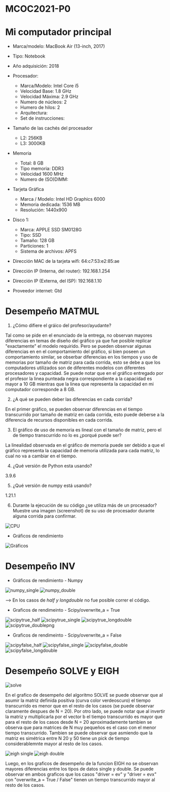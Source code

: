 # MCOC2021-P0

# Mi computador principal

* Marca/modelo: MacBook Air (13-inch, 2017)
* Tipo: Notebook
* Año adquisición: 2018
* Procesador:
  * Marca/Modelo: Intel Core i5
  * Velocidad Base: 1.8 GHz
  * Velocidad Máxima: 2.9 GHz
  * Numero de núcleos: 2
  * Humero de hilos: 2
  * Arquitectura: 
  * Set de instrucciones: 
* Tamaño de las cachés del procesador
  * L2: 256KB
  * L3: 3000KB
* Memoria 
  * Total: 8 GB
  * Tipo memoria: DDR3
  * Velocidad 1600 MHz
  * Numero de (SO)DIMM: 
* Tarjeta Gráfica
  * Marca / Modelo: Intel HD Graphics 6000
  * Memoria dedicada: 1536 MB
  * Resolución: 1440x900
* Disco 1: 
  * Marca: APPLE SSD SM0128G
  * Tipo: SSD
  * Tamaño: 128 GB
  * Particiones: 1
  * Sistema de archivos: APFS

  
* Dirección MAC de la tarjeta wifi: 64:c7:53:e2:85:ae
* Dirección IP (Interna, del router): 192.168.1.254
* Dirección IP (Externa, del ISP): 192.168.1.10
* Proveedor internet: Gtd

# Desempeño MATMUL

1. ¿Cómo difiere el gráico del profesor/ayudante?

Tal como se pide en el enunciado de la entrega, no observan mayores diferencias en temas de diseño del gráfico ya que fue posible replicar "exactamente" el modelo requirido. Pero se pueden observar algunas diferencias en en el comportamiento del gráfico, si bien poseen un comportamiento similar, se obserbar diferencias en los tiempos y uso de memorias por tamaño de matriz para cada corrida, esto se debe a que los computadores utilizados son de diferentes modelos con diferentes procesadores y capacidad. Se puede notar que en el gráfico entregado por el profesor la linea punteada negra correspondiente a la capacidad es mayor a 10 GB mientras que la linea que representa la capacidad en mi computador corresponde a 8 GB.  

2. ¿A qué se pueden deber las diferencias en cada corrida?

En el primer gráfico, se pueden observar diferencias en el tiempo transcurrido por tamaño de matriz en cada corrida, esto puede deberse a la diferencia de recursos disponibles en cada corrida. 

3. El gráfico de uso de memoria es lineal con el tamaño de matriz, pero el de tiempo transcurrido no lo es ¿porqué puede ser?

La linealidad observada en el gráfico de memoria puede ser debido a que el gráfico representa la capacidad de memoria utilizada para cada matriz, lo cual no va a cambiar en el tiempo. 

4. ¿Qué versión de Python esta usando?

3.9.6

5. ¿Qué versión de numpy está usando? 

1.21.1

6. Durante la ejecución de su código ¿se utiliza más de un procesador? Muestre una imagen (screenshot) de su uso de procesador durante alguna corrida para confirmar. 

![CPU](https://user-images.githubusercontent.com/88356859/128527425-0f9582a0-d260-4325-ab55-685a3078a29f.png)

* Gráficos de rendimiento

![Gráficos](https://user-images.githubusercontent.com/88356859/128528301-15768a11-fbf6-4192-8d4d-9181f28919a8.png)


# Desempeño INV

* Gráficos de rendimiento - Numpy

![numpy_single](https://user-images.githubusercontent.com/88356859/129998455-f1e0a20c-fc32-4fa6-b05d-9b772d2b8b55.png)
![numpy_double](https://user-images.githubusercontent.com/88356859/129998450-167f66a8-1428-4063-9257-411f9004d291.png)

   --> En los casos de _half y longdouble_ no fue posible correr el código.


* Graficos de rendimeinto - Scipy/overwrite_a = True

![scipytrue_half](https://user-images.githubusercontent.com/88356859/129998602-32e743de-147a-4a83-818c-a5285de40f7a.png)
![scipytrue_single](https://user-images.githubusercontent.com/88356859/129998608-0f72268c-6d2b-4da0-86ad-75cc071cc8d7.png)
![scipytrue_longdouble](https://user-images.githubusercontent.com/88356859/129998604-02b87097-cfec-4694-bc7f-d1d9bbe46d09.png)
![scipytrue_doublepng](https://user-images.githubusercontent.com/88356859/129998594-2d994f0f-b03a-4a5e-8da5-08b667b8d685.png)


* Graficos de rendimeinto - Scipy/overwrite_a = False

![scipyfalse_half](https://user-images.githubusercontent.com/88356859/129998707-28481f4e-96ba-4833-8aba-8245a10cf2c2.png)
![scipyfalse_single](https://user-images.githubusercontent.com/88356859/129998714-95a1fb4a-0436-4ca3-8ebe-2477fed49b69.png)
![scipyfalse_double](https://user-images.githubusercontent.com/88356859/129998723-7db8003e-6c4d-4a99-8fc8-b27f81dd3235.png)
![scipyfalse_longdouble](https://user-images.githubusercontent.com/88356859/129998731-2dc78ce8-a31c-4f4b-9f5d-d9e1bcf155ac.png)

# Desempeño SOLVE y EIGH

![solve](https://user-images.githubusercontent.com/88356859/130304195-a61bb731-f977-4385-939f-f434f787d404.png)

En el grafico de desempeño del algoritmo SOLVE se puede observar que al asumir la matriz definida positiva (curva color verdeoscuro) el tiempo transcurrido es menor que en el resto de los casos (se puede observar claramente despues de N = 20). Por otro lado, se puede notar que al invertir la matriz y multiplicarla por el vector b el tiempo transcurrido es mayor que para el resto de los casos desde N = 20 aproximadamente tambien se observa que para matrices de N muy pequeños es el caso con el menor tiempo transcurrido. Tambien se puede observar que asmiendo que la matriz es simétrica entre N 20 y 50 tiene un pick de tiempo considerablemnte mayor al resto de los casos. 



![eigh single](https://user-images.githubusercontent.com/88356859/130304052-3594fa9c-8632-47ca-bc11-af4324032f7d.png)
![eigh double](https://user-images.githubusercontent.com/88356859/130304049-c4be5510-fdbf-4469-99a3-ccb43f88f6c5.png)

Luego, en los graficos de desempeño de la funcion EIGH no se observan mayores diferencias entre los tipos de datos single y double. Se puede observar en ambos graficos que los casos "driver = ev" y "driver = evx" con "overwrite_a = True / False" tienen un tiempo transcurrido mayor al resto de los casos. 

